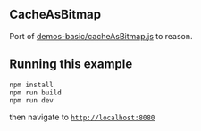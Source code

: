 ## CacheAsBitmap

Port of [demos-basic/cacheAsBitmap.js](https://pixijs.io/examples/#/demos-basic/cacheAsBitmap.js) to reason.

## Running this example

```
npm install
npm run build
npm run dev
```

then navigate to [`http://localhost:8080`](http://localhost:8080/)
